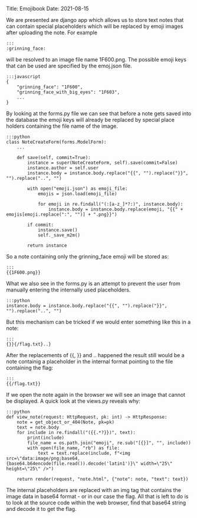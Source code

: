 Title: Emojibook
Date: 2021-08-15

We are presented are django app which allows us to store text notes that can contain special placeholders which will be replaced by emoji images after uploading the note. For example

    :::
    :grinning_face:

will be resolved to an image file name 1F600.png. The possible emoji keys that can be used are specified by the emoj.json file.

    :::javascript
    {
        "grinning_face": "1F600", 
        "grinning_face_with_big_eyes": "1F603",
        ...
    }

By looking at the forms.py file we can see that before a note gets saved into the database the emoji keys will already be replaced by special place holders containing the file name of the image.

    :::python
    class NoteCreateForm(forms.ModelForm):
        ...
    
        def save(self, commit=True):
            instance = super(NoteCreateForm, self).save(commit=False)
            instance.author = self.user
            instance.body = instance.body.replace("{{", "").replace("}}", "").replace("..", "")
    
            with open("emoji.json") as emoji_file:
                emojis = json.load(emoji_file)
    
                for emoji in re.findall("(:[a-z_]*?:)", instance.body):
                    instance.body = instance.body.replace(emoji, "{{" + emojis[emoji.replace(":", "")] + ".png}}")
    
            if commit:
                instance.save()
                self._save_m2m()
    
            return instance

So a note containing only the grinning_face emoji will be stored as:

    :::
    {{1F600.png}}

What we also see in the forms.py is an attempt to prevent the user from manually entering the internally used placeholders.

    :::python
    instance.body = instance.body.replace("{{", "").replace("}}", "").replace("..", "")

But this mechanism can be tricked if we would enter something like this in a note:

    :::
    {}}{/flag.txt}..}

After the replacements of {{, }} and .. happened the result still would be a note containig a placeholder in the internal format pointing to the file containing the flag:

    :::
    {{/flag.txt}}

If we open the note again in the browser we will see an image that cannot be displayed. A quick look at the views.py reveals why:

    :::python
    def view_note(request: HttpRequest, pk: int) -> HttpResponse:
        note = get_object_or_404(Note, pk=pk)
        text = note.body
        for include in re.findall("({{.*?}})", text):
            print(include)
            file_name = os.path.join("emoji", re.sub("[{}]", "", include))
            with open(file_name, "rb") as file:
                text = text.replace(include, f"<img src=\"data:image/png;base64,{base64.b64encode(file.read()).decode('latin1')}\" width=\"25\" height=\"25\" />")
    
        return render(request, "note.html", {"note": note, "text": text})

The internal placeholders are replaced with an img tag that contains the image data in base64 format - or in our case the flag. All that is left to do is to look at the source code within the web browser, find that base64 string and decode it to get the flag.

